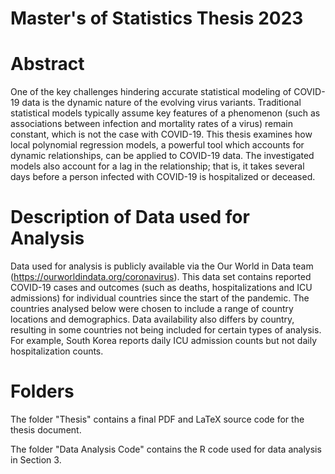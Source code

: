 # Master's of Statistics Thesis 2023

# Abstract

One of the key challenges hindering accurate statistical modeling of COVID-19 data is the dynamic nature
of the evolving virus variants. Traditional statistical models typically assume key features of a phenomenon
(such as associations between infection and mortality rates of a virus) remain constant, which is not the case
with COVID-19. This thesis examines how local polynomial regression models, a powerful tool which accounts
for dynamic relationships, can be applied to COVID-19 data. The investigated models also account for a lag
in the relationship; that is, it takes several days before a person infected with COVID-19 is hospitalized or
deceased.

# Description of Data used for Analysis

Data used for analysis is publicly available via the Our World in Data team (https://ourworldindata.org/coronavirus). This data set contains reported COVID-19 cases and outcomes (such as deaths, hospitalizations and ICU admissions) for individual countries since the start of the pandemic. The countries analysed below were chosen to include a range of country locations and demographics. Data availability also differs by country, resulting in some countries not being included for certain types of analysis. For example, South Korea reports daily ICU admission counts but not daily hospitalization counts. 

# Folders

The folder "Thesis" contains a final PDF and LaTeX source code for the thesis document.

The folder "Data Analysis Code" contains the R code used for data analysis in Section 3. 
